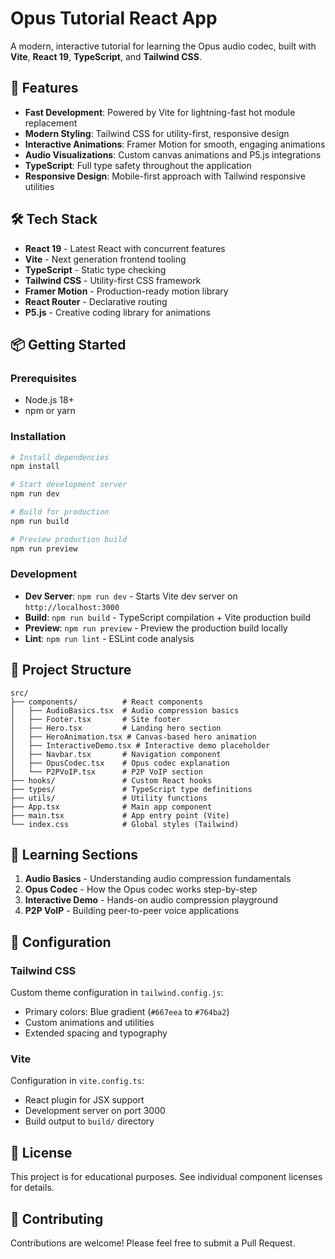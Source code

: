 # Opus Tutorial React App

A modern, interactive tutorial for learning the Opus audio codec, built with **Vite**, **React 19**, **TypeScript**, and **Tailwind CSS**.

## 🚀 Features

- **Fast Development**: Powered by Vite for lightning-fast hot module replacement
- **Modern Styling**: Tailwind CSS for utility-first, responsive design
- **Interactive Animations**: Framer Motion for smooth, engaging animations
- **Audio Visualizations**: Custom canvas animations and P5.js integrations
- **TypeScript**: Full type safety throughout the application
- **Responsive Design**: Mobile-first approach with Tailwind responsive utilities

## 🛠️ Tech Stack

- **React 19** - Latest React with concurrent features
- **Vite** - Next generation frontend tooling
- **TypeScript** - Static type checking
- **Tailwind CSS** - Utility-first CSS framework
- **Framer Motion** - Production-ready motion library
- **React Router** - Declarative routing
- **P5.js** - Creative coding library for animations

## 📦 Getting Started

### Prerequisites

- Node.js 18+ 
- npm or yarn

### Installation

```bash
# Install dependencies
npm install

# Start development server
npm run dev

# Build for production
npm run build

# Preview production build
npm run preview
```

### Development

- **Dev Server**: `npm run dev` - Starts Vite dev server on `http://localhost:3000`
- **Build**: `npm run build` - TypeScript compilation + Vite production build
- **Preview**: `npm run preview` - Preview the production build locally
- **Lint**: `npm run lint` - ESLint code analysis

## 🎨 Project Structure

```
src/
├── components/          # React components
│   ├── AudioBasics.tsx  # Audio compression basics
│   ├── Footer.tsx       # Site footer
│   ├── Hero.tsx         # Landing hero section
│   ├── HeroAnimation.tsx # Canvas-based hero animation
│   ├── InteractiveDemo.tsx # Interactive demo placeholder
│   ├── Navbar.tsx       # Navigation component
│   ├── OpusCodec.tsx    # Opus codec explanation
│   └── P2PVoIP.tsx      # P2P VoIP section
├── hooks/               # Custom React hooks
├── types/               # TypeScript type definitions
├── utils/               # Utility functions
├── App.tsx              # Main app component
├── main.tsx             # App entry point (Vite)
└── index.css            # Global styles (Tailwind)
```

## 🎯 Learning Sections

1. **Audio Basics** - Understanding audio compression fundamentals
2. **Opus Codec** - How the Opus codec works step-by-step
3. **Interactive Demo** - Hands-on audio compression playground
4. **P2P VoIP** - Building peer-to-peer voice applications

## 🔧 Configuration

### Tailwind CSS

Custom theme configuration in `tailwind.config.js`:
- Primary colors: Blue gradient (`#667eea` to `#764ba2`)
- Custom animations and utilities
- Extended spacing and typography

### Vite

Configuration in `vite.config.ts`:
- React plugin for JSX support
- Development server on port 3000
- Build output to `build/` directory

## 📝 License

This project is for educational purposes. See individual component licenses for details.

## 🤝 Contributing

Contributions are welcome! Please feel free to submit a Pull Request.
